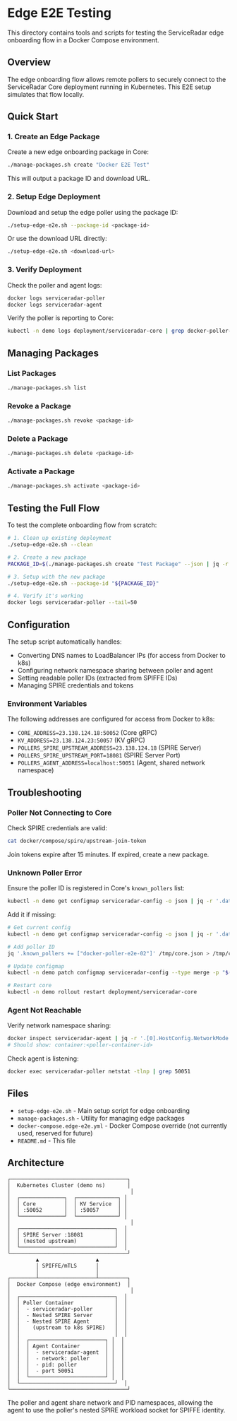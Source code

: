 # Edge E2E Testing

This directory contains tools and scripts for testing the ServiceRadar edge onboarding flow in a Docker Compose environment.

## Overview

The edge onboarding flow allows remote pollers to securely connect to the ServiceRadar Core deployment running in Kubernetes. This E2E setup simulates that flow locally.

## Quick Start

### 1. Create an Edge Package

Create a new edge onboarding package in Core:

```bash
./manage-packages.sh create "Docker E2E Test"
```

This will output a package ID and download URL.

### 2. Setup Edge Deployment

Download and setup the edge poller using the package ID:

```bash
./setup-edge-e2e.sh --package-id <package-id>
```

Or use the download URL directly:

```bash
./setup-edge-e2e.sh <download-url>
```

### 3. Verify Deployment

Check the poller and agent logs:

```bash
docker logs serviceradar-poller
docker logs serviceradar-agent
```

Verify the poller is reporting to Core:

```bash
kubectl -n demo logs deployment/serviceradar-core | grep docker-poller-e2e
```

## Managing Packages

### List Packages

```bash
./manage-packages.sh list
```

### Revoke a Package

```bash
./manage-packages.sh revoke <package-id>
```

### Delete a Package

```bash
./manage-packages.sh delete <package-id>
```

### Activate a Package

```bash
./manage-packages.sh activate <package-id>
```

## Testing the Full Flow

To test the complete onboarding flow from scratch:

```bash
# 1. Clean up existing deployment
./setup-edge-e2e.sh --clean

# 2. Create a new package
PACKAGE_ID=$(./manage-packages.sh create "Test Package" --json | jq -r '.package.component_id')

# 3. Setup with the new package
./setup-edge-e2e.sh --package-id "${PACKAGE_ID}"

# 4. Verify it's working
docker logs serviceradar-poller --tail=50
```

## Configuration

The setup script automatically handles:

- Converting DNS names to LoadBalancer IPs (for access from Docker to k8s)
- Configuring network namespace sharing between poller and agent
- Setting readable poller IDs (extracted from SPIFFE IDs)
- Managing SPIRE credentials and tokens

### Environment Variables

The following addresses are configured for access from Docker to k8s:

- `CORE_ADDRESS=23.138.124.18:50052` (Core gRPC)
- `KV_ADDRESS=23.138.124.23:50057` (KV gRPC)
- `POLLERS_SPIRE_UPSTREAM_ADDRESS=23.138.124.18` (SPIRE Server)
- `POLLERS_SPIRE_UPSTREAM_PORT=18081` (SPIRE Server Port)
- `POLLERS_AGENT_ADDRESS=localhost:50051` (Agent, shared network namespace)

## Troubleshooting

### Poller Not Connecting to Core

Check SPIRE credentials are valid:
```bash
cat docker/compose/spire/upstream-join-token
```

Join tokens expire after 15 minutes. If expired, create a new package.

### Unknown Poller Error

Ensure the poller ID is registered in Core's `known_pollers` list:

```bash
kubectl -n demo get configmap serviceradar-config -o json | jq -r '.data."core.json"' | jq '.known_pollers'
```

Add it if missing:
```bash
# Get current config
kubectl -n demo get configmap serviceradar-config -o json | jq -r '.data."core.json"' > /tmp/core.json

# Add poller ID
jq '.known_pollers += ["docker-poller-e2e-02"]' /tmp/core.json > /tmp/core-updated.json

# Update configmap
kubectl -n demo patch configmap serviceradar-config --type merge -p "$(jq -n --arg core "$(cat /tmp/core-updated.json)" '{data: {"core.json": $core}}')"

# Restart core
kubectl -n demo rollout restart deployment/serviceradar-core
```

### Agent Not Reachable

Verify network namespace sharing:
```bash
docker inspect serviceradar-agent | jq -r '.[0].HostConfig.NetworkMode'
# Should show: container:<poller-container-id>
```

Check agent is listening:
```bash
docker exec serviceradar-poller netstat -tlnp | grep 50051
```

## Files

- `setup-edge-e2e.sh` - Main setup script for edge onboarding
- `manage-packages.sh` - Utility for managing edge packages
- `docker-compose.edge-e2e.yml` - Docker Compose override (not currently used, reserved for future)
- `README.md` - This file

## Architecture

```
┌─────────────────────────────────────┐
│  Kubernetes Cluster (demo ns)       │
│                                      │
│  ┌──────────────┐  ┌─────────────┐ │
│  │ Core         │  │ KV Service  │ │
│  │ :50052       │  │ :50057      │ │
│  └──────────────┘  └─────────────┘ │
│                                      │
│  ┌──────────────────────────────┐  │
│  │ SPIRE Server :18081          │  │
│  │ (nested upstream)            │  │
│  └──────────────────────────────┘  │
└─────────────────────────────────────┘
         ▲                  ▲
         │ SPIFFE/mTLS      │
         │                  │
┌────────┴──────────────────┴─────────┐
│  Docker Compose (edge environment)  │
│                                      │
│  ┌──────────────────────────────┐  │
│  │ Poller Container             │  │
│  │  - serviceradar-poller       │  │
│  │  - Nested SPIRE Server       │  │
│  │  - Nested SPIRE Agent        │  │
│  │    (upstream to k8s SPIRE)   │  │
│  │                              │  │
│  │  ┌────────────────────────┐ │  │
│  │  │ Agent Container        │ │  │
│  │  │  - serviceradar-agent  │ │  │
│  │  │  - network: poller     │ │  │
│  │  │  - pid: poller         │ │  │
│  │  │  - port 50051          │ │  │
│  │  └────────────────────────┘ │  │
│  └──────────────────────────────┘  │
└─────────────────────────────────────┘
```

The poller and agent share network and PID namespaces, allowing the agent to use the poller's nested SPIRE workload socket for SPIFFE identity.
